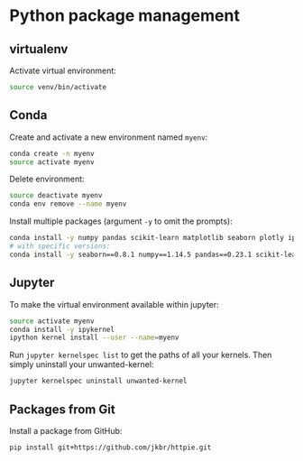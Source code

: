 # Python package management

## virtualenv

Activate virtual environment:

```bash
source venv/bin/activate
```

## Conda

Create and activate a new environment named `myenv`:
```bash
conda create -n myenv
source activate myenv
```

Delete environment:
```bash
source deactivate myenv
conda env remove --name myenv
```

Install multiple packages (argument `-y` to omit the prompts):
```bash
conda install -y numpy pandas scikit-learn matplotlib seaborn plotly ipykernel
# with specific versions:
conda install -y seaborn==0.8.1 numpy==1.14.5 pandas==0.23.1 scikit-learn==0.19.1
```

## Jupyter

To make the virtual environment available within jupyter:  
```bash
source activate myenv
conda install -y ipykernel
ipython kernel install --user --name=myenv
```

Run `jupyter kernelspec list` to get the paths of all your kernels.
Then simply uninstall your unwanted-kernel:
```bash
jupyter kernelspec uninstall unwanted-kernel
```

## Packages from Git

Install a package from GitHub:

```bash
pip install git+https://github.com/jkbr/httpie.git
```
